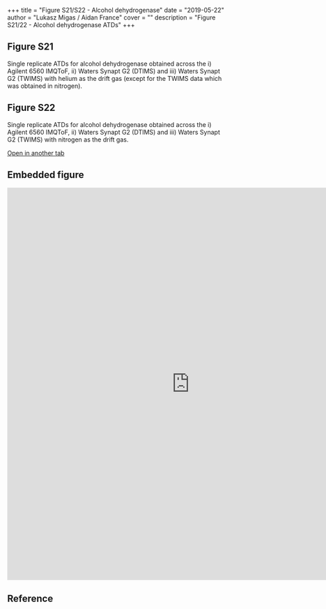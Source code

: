 +++
title = "Figure S21/S22 - Alcohol dehydrogenase"
date = "2019-05-22"
author = "Lukasz Migas / Aidan France"
cover = ""
description = "Figure S21/22 - Alcohol dehydrogenase ATDs"
+++

## Figure S21

Single replicate ATDs for alcohol dehydrogenase obtained across the i) Agilent 6560 IMQToF, ii) Waters Synapt G2 (DTIMS) and iii) Waters Synapt G2 (TWIMS) with helium as the drift gas (except for the TWIMS data which was obtained in nitrogen).

## Figure S22

Single replicate ATDs for alcohol dehydrogenase obtained across the i) Agilent 6560 IMQToF, ii) Waters Synapt G2 (DTIMS) and iii) Waters Synapt G2 (TWIMS) with nitrogen as the drift gas. 
 

[Open in another tab](https://france-ccs-2019.netlify.com/assets/ALCDEHY_S21&S22.html)

## Embedded figure

<iframe
    width="835"
    frameborder="0"
    height="900"
    src="https://france-ccs-2019.netlify.com/assets/ALCDEHY_S21&S22.html"
    style="background: #FFFFFF;"
></iframe>

## Reference
